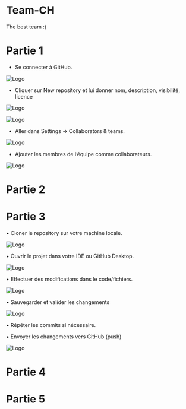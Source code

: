 # Team-CH
The best team :)


# Partie 1
- Se connecter à GitHub.

![Logo](SC-VAL/1e.jpg)

- Cliquer sur New repository et lui donner nom, description, visibilité, licence

![Logo](SC-VAL/1c.jpg)

![Logo](SC-VAL/1d.jpg)

- Aller dans Settings → Collaborators & teams.

![Logo](SC-VAL/1a.jpg)

- Ajouter les membres de l’équipe comme collaborateurs.

![Logo](SC-VAL/1b.jpg)

# Partie 2



# Partie 3
•	Cloner le repository sur votre machine locale.

![Logo](SC-WILL/open-with-desktop.png)


•	Ouvrir le projet dans votre IDE ou GitHub Desktop.

![Logo](SC-WILL/windows-file-menu.png)


•	Effectuer des modifications dans le code/fichiers.

![Logo](SC-WILL/pycharm64_i2bKck3dnV.png)


•	Sauvegarder et valider les changements 

![Logo](SC-WILL/pycharm64_NqwLhqWTzs.png)


•	Répéter les commits si nécessaire.


•	Envoyer les changements vers GitHub (push)

![Logo](SC-WILL/pycharm64_v1BWaqSAcu.png)



# Partie 4



# Partie 5
